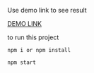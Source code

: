 Use demo link to see result

[DEMO LINK](https://enjsadman.github.io/PavlenkoFE220705/)

to run this project
```
npm i or npm install

npm start
```
